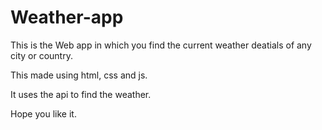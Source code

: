# Weather-app
This is the Web app in which you find the current weather deatials of any city or country.

This made using html, css and js.

It uses the api to find the weather.

Hope you like it.
